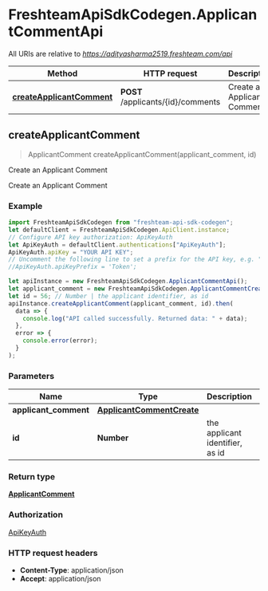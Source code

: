 # FreshteamApiSdkCodegen.ApplicantCommentApi

All URIs are relative to *https://adityasharma2519.freshteam.com/api*

| Method                                                                      | HTTP request                       | Description                 |
| --------------------------------------------------------------------------- | ---------------------------------- | --------------------------- |
| [**createApplicantComment**](ApplicantCommentApi.md#createApplicantComment) | **POST** /applicants/{id}/comments | Create an Applicant Comment |

## createApplicantComment

> ApplicantComment createApplicantComment(applicant_comment, id)

Create an Applicant Comment

Create an Applicant Comment

### Example

```javascript
import FreshteamApiSdkCodegen from "freshteam-api-sdk-codegen";
let defaultClient = FreshteamApiSdkCodegen.ApiClient.instance;
// Configure API key authorization: ApiKeyAuth
let ApiKeyAuth = defaultClient.authentications["ApiKeyAuth"];
ApiKeyAuth.apiKey = "YOUR API KEY";
// Uncomment the following line to set a prefix for the API key, e.g. "Token" (defaults to null)
//ApiKeyAuth.apiKeyPrefix = 'Token';

let apiInstance = new FreshteamApiSdkCodegen.ApplicantCommentApi();
let applicant_comment = new FreshteamApiSdkCodegen.ApplicantCommentCreate(); // ApplicantCommentCreate |
let id = 56; // Number | the applicant identifier, as id
apiInstance.createApplicantComment(applicant_comment, id).then(
  data => {
    console.log("API called successfully. Returned data: " + data);
  },
  error => {
    console.error(error);
  }
);
```

### Parameters

| Name                  | Type                                                    | Description                     | Notes |
| --------------------- | ------------------------------------------------------- | ------------------------------- | ----- |
| **applicant_comment** | [**ApplicantCommentCreate**](ApplicantCommentCreate.md) |                                 |
| **id**                | **Number**                                              | the applicant identifier, as id |

### Return type

[**ApplicantComment**](ApplicantComment.md)

### Authorization

[ApiKeyAuth](../README.md#ApiKeyAuth)

### HTTP request headers

- **Content-Type**: application/json
- **Accept**: application/json
